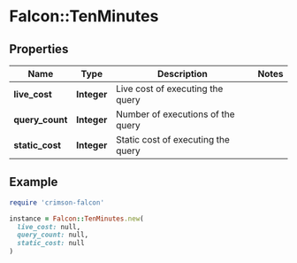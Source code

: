 # Falcon::TenMinutes

## Properties

| Name | Type | Description | Notes |
| ---- | ---- | ----------- | ----- |
| **live_cost** | **Integer** | Live cost of executing the query |  |
| **query_count** | **Integer** | Number of executions of the query |  |
| **static_cost** | **Integer** | Static cost of executing the query |  |

## Example

```ruby
require 'crimson-falcon'

instance = Falcon::TenMinutes.new(
  live_cost: null,
  query_count: null,
  static_cost: null
)
```


